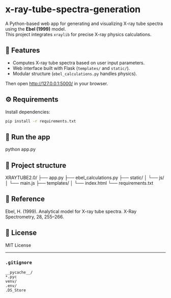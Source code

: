 # x-ray-tube-spectra-generation

A Python-based web app for generating and visualizing X-ray tube spectra using the **Ebel (1999)** model.  
This project integrates `xraylib` for precise X-ray physics calculations.

## 🧩 Features
- Computes X-ray tube spectra based on user input parameters.
- Web interface built with Flask (`templates/` and `static/`).
- Modular structure (`ebel_calculations.py` handles physics).

  


Then open http://127.0.0.1:5000/ in your browser.

## ⚙️ Requirements
Install dependencies:
```bash
pip install -r requirements.txt
```
## 🚀 Run the app
python app.py

## 📁 Project structure

XRAYTUBE2.0/
├── app.py
├── ebel_calculations.py
├── static/
│   └── js/
│       └── main.js
├── templates/
│   └── index.html
└── requirements.txt


## 🧠 Reference

Ebel, H. (1999). Analytical model for X-ray tube spectra. X-Ray Spectrometry, 28, 255–266.

## 📜 License

MIT License


---

### `.gitignore`
```gitignore
__pycache__/
*.pyc
venv/
.env/
.DS_Store
